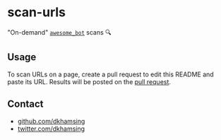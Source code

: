 # scan-urls

"On-demand" [`awesome_bot`](https://github.com/dkhamsing/awesome_bot) scans :mag:

## Usage 

To scan URLs on a page, create a pull request to edit this README and paste its URL. Results will be posted on the [pull request](https://github.com/dkhamsing/scan-urls/pull/5).

## Contact

- [github.com/dkhamsing](https://github.com/dkhamsing)
- [twitter.com/dkhamsing](https://twitter.com/dkhamsing)

<!-- 

PASTE URL HERE: https://raw.githubusercontent.com/peterhajas/istaylorswiftsingle/master/data.json

-->
